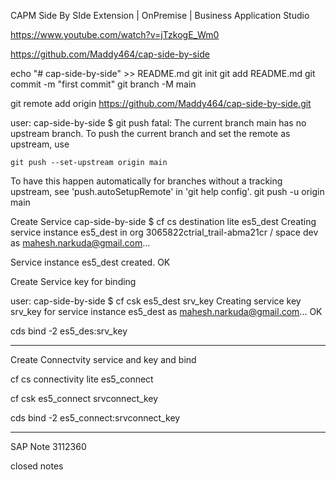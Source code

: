 
CAPM Side By SIde Extension | OnPremise | Business Application Studio

https://www.youtube.com/watch?v=jTzkogE_Wm0




https://github.com/Maddy464/cap-side-by-side

echo "# cap-side-by-side" >> README.md
git init
git add README.md
git commit -m "first commit"
git branch -M main

git remote add origin https://github.com/Maddy464/cap-side-by-side.git

user: cap-side-by-side $ git push
fatal: The current branch main has no upstream branch.
To push the current branch and set the remote as upstream, use

    git push --set-upstream origin main

To have this happen automatically for branches without a tracking
upstream, see 'push.autoSetupRemote' in 'git help config'.
git push -u origin main



Create Service
 cap-side-by-side $ cf cs destination lite es5_dest
Creating service instance es5_dest in org 3065822ctrial_trail-abma21cr / space dev as mahesh.narkuda@gmail.com...

Service instance es5_dest created.
OK

Create Service key for binding


user: cap-side-by-side $ cf csk es5_dest srv_key
Creating service key srv_key for service instance es5_dest as mahesh.narkuda@gmail.com...
OK

cds bind -2 es5_des:srv_key

***********************************************

Create Connectvity service and key and bind

cf cs connectivity lite es5_connect

cf csk es5_connect srvconnect_key 

cds bind -2 es5_connect:srvconnect_key

************************************************

SAP Note 3112360


closed notes

